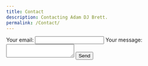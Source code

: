 ```yaml
---
title: Contact
description: Contacting Adam DJ Brett.
permalink: /Contact/
---
```

<!-- modify this form HTML and place wherever you want your form -->
<form
  action="https://formspree.io/f/xdodoqnq"
  method="POST"
>
  <label>
    Your email:
    <input type="email" name="email">
  </label>
  <label>
    Your message:
    <textarea name="message"></textarea>
  </label>
  <!-- your other form fields go here -->
  <button type="submit">Send</button>
</form>